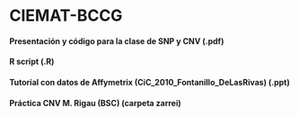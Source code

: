 # CIEMAT-BCCG
#### Presentación y código para la clase de SNP y CNV (.pdf)
#### R script (.R)
#### Tutorial con datos de Affymetrix (CiC_2010_Fontanillo_DeLasRivas) (.ppt)
#### Práctica CNV M. Rigau (BSC) (carpeta zarrei)
